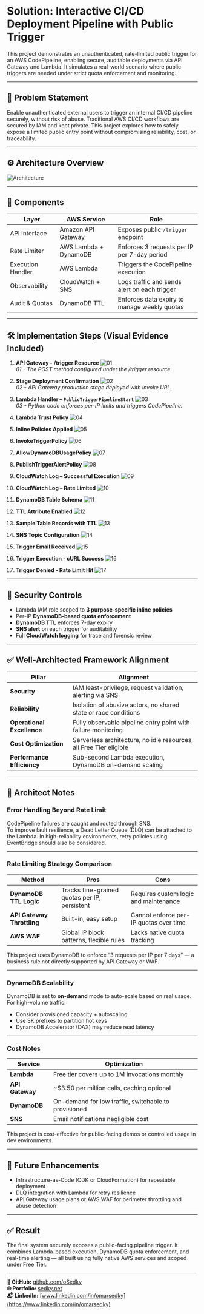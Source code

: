 # Solution: Interactive CI/CD Deployment Pipeline with Public Trigger

This project demonstrates an unauthenticated, rate-limited public trigger for an AWS CodePipeline, enabling secure, auditable deployments via API Gateway and Lambda. It simulates a real-world scenario where public triggers are needed under strict quota enforcement and monitoring.

---

## 📌 Problem Statement

Enable unauthenticated external users to trigger an internal CI/CD pipeline securely, without risk of abuse. Traditional AWS CI/CD workflows are secured by IAM and kept private. This project explores how to safely expose a limited public entry point without compromising reliability, cost, or traceability.

---

## ⚙️ Architecture Overview

![Architecture](./00-architecture-ci-cd-public-trigger.png)

---

## 🚀 Components

| Layer              | AWS Service           | Role                                             |
|-------------------|-----------------------|--------------------------------------------------|
| API Interface      | Amazon API Gateway    | Exposes public `/trigger` endpoint               |
| Rate Limiter       | AWS Lambda + DynamoDB | Enforces 3 requests per IP per 7-day period      |
| Execution Handler  | AWS Lambda            | Triggers the CodePipeline execution              |
| Observability      | CloudWatch + SNS      | Logs traffic and sends alert on each trigger     |
| Audit & Quotas     | DynamoDB TTL          | Enforces data expiry to manage weekly quotas     |

---

## 🛠️ Implementation Steps (Visual Evidence Included)

1. **API Gateway - /trigger Resource**
   ![01](./01-API-Gateway-POST-Trigger-Resource.png)  
   *01 - The POST method configured under the /trigger resource.*

2. **Stage Deployment Confirmation**
   ![02](./02-API-Gateway-Stage-Prod-URL.png)  
   *02 - API Gateway production stage deployed with invoke URL.*

3. **Lambda Handler – `PublicTriggerPipelineStart`**
   ![03](./03-Lambda-PublicTriggerPipelineStart-Code.png)  
   *03 - Python code enforces per-IP limits and triggers CodePipeline.*

4. **Lambda Trust Policy**
   ![04](./04-Lambda-Execution-Role-TrustPolicy.png)

5. **Inline Policies Applied**
   ![05](./05-Lambda-Execution-Role-Inline-Policies.png)

6. **InvokeTriggerPolicy**
   ![06](./06-Invoke-Trigger-Policy.png)

7. **AllowDynamoDBUsagePolicy**
   ![07](./07-Allow-DynamoDB-Usage-Policy.png)

8. **PublishTriggerAlertPolicy**
   ![08](./08-Publish-Trigger-Alert-Policy.png)

9. **CloudWatch Log – Successful Execution**
   ![09](./09-CloudWatch-Log-Success.png)

10. **CloudWatch Log – Rate Limited**
   ![10](./10-CloudWatch-Log-RateLimitExceeded.png)

11. **DynamoDB Table Schema**
   ![11](./11-DynamoDB-Table-Schema.png)

12. **TTL Attribute Enabled**
   ![12](./12-DynamoDB-TTL-Enabled.png)

13. **Sample Table Records with TTL**
   ![13](./13-DynamoDB-Item-View.png)

14. **SNS Topic Configuration**
   ![14](./14-SNS-Topic-TriggerAlerts.png)

15. **Trigger Email Received**
   ![15](./15-SNS-Email-Received.png)

16. **Trigger Execution - cURL Success**
   ![16](./16-cURL-Trigger-Success.png)

17. **Trigger Denied - Rate Limit Hit**
   ![17](./17-cURL-Trigger-RateLimited.png)

---

## 🔐 Security Controls

- Lambda IAM role scoped to **3 purpose-specific inline policies**
- Per-IP **DynamoDB-based quota enforcement**
- **DynamoDB TTL** enforces 7-day expiry
- **SNS alert** on each trigger for auditability
- Full **CloudWatch logging** for trace and forensic review

---

## ✅ Well-Architected Framework Alignment

| Pillar               | Alignment                                                                 |
|----------------------|---------------------------------------------------------------------------|
| **Security**         | IAM least-privilege, request validation, alerting via SNS                 |
| **Reliability**      | Isolation of abusive actors, no shared state or race conditions           |
| **Operational Excellence** | Fully observable pipeline entry point with failure monitoring      |
| **Cost Optimization**| Serverless architecture, no idle resources, all Free Tier eligible        |
| **Performance Efficiency**| Sub-second Lambda execution, DynamoDB on-demand scaling             |

---

## 🧠 Architect Notes

### Error Handling Beyond Rate Limit

CodePipeline failures are caught and routed through SNS.  
To improve fault resilience, a Dead Letter Queue (DLQ) can be attached to the Lambda. In high-reliability environments, retry policies using EventBridge should also be considered.

---

### Rate Limiting Strategy Comparison

| Method                  | Pros                                         | Cons                                      |
|-------------------------|----------------------------------------------|-------------------------------------------|
| **DynamoDB TTL Logic**  | Tracks fine-grained quotas per IP, persistent | Requires custom logic and maintenance     |
| **API Gateway Throttling** | Built-in, easy setup                      | Cannot enforce per-IP quotas over time    |
| **AWS WAF**             | Global IP block patterns, flexible rules     | Lacks native quota tracking               |

This project uses DynamoDB to enforce “3 requests per IP per 7 days” — a business rule not directly supported by API Gateway or WAF.

---

### DynamoDB Scalability

DynamoDB is set to **on-demand** mode to auto-scale based on real usage. For high-volume traffic:
- Consider provisioned capacity + autoscaling
- Use SK prefixes to partition hot keys
- DynamoDB Accelerator (DAX) may reduce read latency

---

### Cost Notes

| Service         | Optimization |
|----------------|--------------|
| **Lambda**      | Free tier covers up to 1M invocations monthly |
| **API Gateway** | ~$3.50 per million calls, caching optional    |
| **DynamoDB**    | On-demand for low traffic, switchable to provisioned |
| **SNS**         | Email notifications negligible cost            |

This project is cost-effective for public-facing demos or controlled usage in dev environments.

---

## 🧩 Future Enhancements

- Infrastructure-as-Code (CDK or CloudFormation) for repeatable deployment
- DLQ integration with Lambda for retry resilience
- API Gateway usage plans or AWS WAF for perimeter throttling and abuse detection

---

## ✅ Result

The final system securely exposes a public-facing pipeline trigger. It combines Lambda-based execution, DynamoDB quota enforcement, and real-time alerting — all built using fully native AWS services and scoped under Free Tier.

---

**🔗 GitHub:** [github.com/oSedky](https://github.com/oSedky)  
**🌐 Portfolio:** [sedky.net](https://sedky.net)  
**📬 LinkedIn:** [www.linkedin.com/in/omarsedky](https://www.linkedin.com/in/omarsedky)